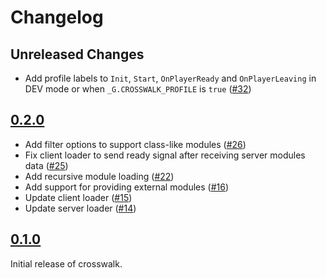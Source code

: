 # Changelog

## Unreleased Changes

* Add profile labels to `Init`, `Start`, `OnPlayerReady` and `OnPlayerLeaving` in DEV mode or when `_G.CROSSWALK_PROFILE` is `true` ([#32](https://github.com/seaofvoices/crosswalk/pull/32))

## [0.2.0](https://github.com/seaofvoices/crosswalk/releases/tag/v0.2.0)

* Add filter options to support class-like modules ([#26](https://github.com/seaofvoices/crosswalk/pull/26))
* Fix client loader to send ready signal after receiving server modules data ([#25](https://github.com/seaofvoices/crosswalk/pull/25))
* Add recursive module loading ([#22](https://github.com/seaofvoices/crosswalk/pull/22))
* Add support for providing external modules ([#16](https://gitlab.com/seaofvoices/crosswalk/-/merge_requests/16))
* Update client loader ([#15](https://gitlab.com/seaofvoices/crosswalk/-/merge_requests/15))
* Update server loader ([#14](https://gitlab.com/seaofvoices/crosswalk/-/merge_requests/14))

## [0.1.0](https://github.com/seaofvoices/crosswalk/releases/tag/v0.1.0)

Initial release of crosswalk.
